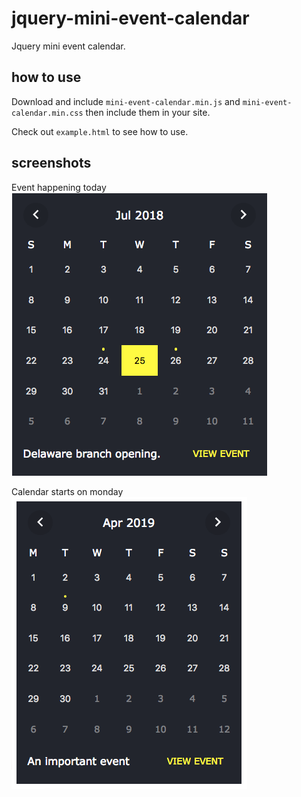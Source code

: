 # jquery-mini-event-calendar
Jquery mini event calendar.

## how to use
Download and include `mini-event-calendar.min.js` and `mini-event-calendar.min.css` then include them in your site.

Check out `example.html` to see how to use.

## screenshots
Event happening today
![Event today](/screenshots/event-today.png?raw=true "Event today screenshot")

Calendar starts on monday
![Event other day](/screenshots/calendar-starts-monday.png?raw=true "Calendar starts on monday screenshot")